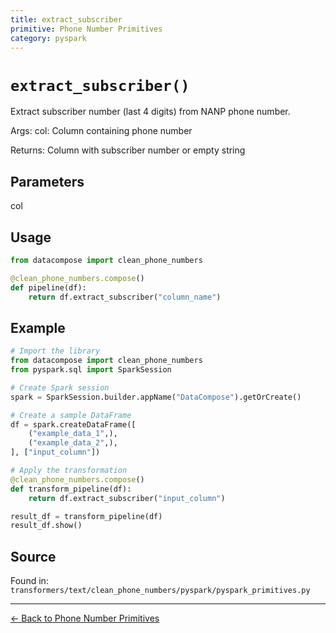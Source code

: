 ```yaml
---
title: extract_subscriber
primitive: Phone Number Primitives
category: pyspark
---
```


# `extract_subscriber()`

Extract subscriber number (last 4 digits) from NANP phone number.

Args:
    col: Column containing phone number
    
Returns:
    Column with subscriber number or empty string

## Parameters

col

## Usage

```python
from datacompose import clean_phone_numbers

@clean_phone_numbers.compose()
def pipeline(df):
    return df.extract_subscriber("column_name")
```

## Example

```python
# Import the library
from datacompose import clean_phone_numbers
from pyspark.sql import SparkSession

# Create Spark session
spark = SparkSession.builder.appName("DataCompose").getOrCreate()

# Create a sample DataFrame
df = spark.createDataFrame([
    ("example_data_1",),
    ("example_data_2",),
], ["input_column"])

# Apply the transformation
@clean_phone_numbers.compose()
def transform_pipeline(df):
    return df.extract_subscriber("input_column")

result_df = transform_pipeline(df)
result_df.show()
```

## Source

Found in: `transformers/text/clean_phone_numbers/pyspark/pyspark_primitives.py`

---
[← Back to Phone Number Primitives](/primitives/phone-numbers)
